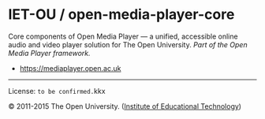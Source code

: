 # IET-OU / open-media-player-core

Core components of Open Media Player — a unified, accessible online audio and video player solution for The Open University.  _Part of the Open Media Player framework._

* https://mediaplayer.open.ac.uk


---
License:  `to be confirmed.`kkx

© 2011-2015 The Open University. ([Institute of Educational Technology][])


[gpl]: http://gnu.org/licenses/gpl-2.0.html "GPL-2.0+"
[parent]: https://github.com/IET-OU/ouplayer
[Institute of Educational Technology]: http://iet.open.ac.uk/
